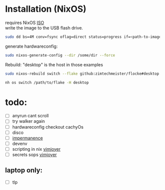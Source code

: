 # Installation (NixOS)
requires NixOS [ISO](https://nixos.org/download/#nixos-iso)  
write the image to the USB flash drive.
```bash
sudo dd bs=4M conv=fsync oflag=direct status=progress if=<path-to-image> of=/dev/sdX
```
generate hardwareconfig:
```bash
sudo nixos-generate-config --dir /some/dir --force
```
Rebuild: "desktop" is the host in those examples
```bash
sudo nixos-rebuild switch --flake github:zimtechmeister/flocke#desktop
```
```bash
nh os switch /path/to/flake -H desktop
```

# todo:
- [ ] anyrun cant scroll
- [ ] try walker again
- [ ] hardwareconfig checkout cachyOs
- [ ] disco
- [ ] [impermanence](https://github.com/nix-community/impermanence)
- [ ] devenv
- [ ] scripting in nix [vimjoyer](https://www.youtube.com/watch?v=qRE6kf30u4g)
- [ ] secrets sops [vimjoyer](https://www.youtube.com/watch?v=G5f6GC7SnhU)
## laptop only:
- [ ] tlp
